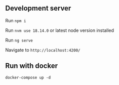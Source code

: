 ## Development server

Run `npm i`

Run `nvm use 18.14.0` or latest node version installed

Run `ng serve` 

Navigate to `http://localhost:4200/`

## Run with docker 

`docker-compose up -d`

